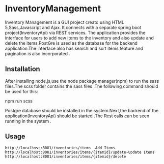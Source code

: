 # InventoryManagement

Inventory Management is a GUI project creatd using HTML 5,Sass,Javascript and Ajax. It connects with a separate spring boot project(InventoryApi) via REST services.
The application provides the interface for users to add new items to the inventory and also update and delete the items.PostGre is used as the database for the backend application.The interface also has search and sort items feature and pagination is also incorporated .

## Installation

After installing node.js,use the node package manager(npm) to run the sass files.The scss folder contains the sass files .The following command should be used for this:

npm run scss

Postgre database should be installed in the system.Next,the backend of the application(InventoryApi) should be started .The Rest calls can be seen running in the system .

## Usage

```
http://localhost:8081/inventories/items -Add Items
http://localhost:8081/inventories/items/{itemid}/update-Update Items
http://localhost:8081/inventories/items/{itemid}/delete

```
